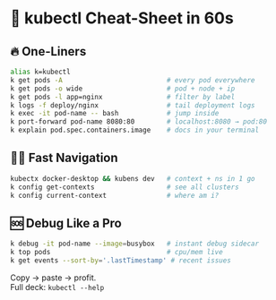 # 🚀 kubectl Cheat-Sheet in 60s

## 🔥 One-Liners
```bash
alias k=kubectl
k get pods -A                          # every pod everywhere
k get pods -o wide                     # pod + node + ip
k get pods -l app=nginx                # filter by label
k logs -f deploy/nginx                 # tail deployment logs
k exec -it pod-name -- bash            # jump inside
k port-forward pod-name 8080:80        # localhost:8080 → pod:80
k explain pod.spec.containers.image    # docs in your terminal
```

## 🏃‍♂️ Fast Navigation
```bash
kubectx docker-desktop && kubens dev   # context + ns in 1 go
k config get-contexts                  # see all clusters
k config current-context               # where am i?
```

## 🆘 Debug Like a Pro
```bash
k debug -it pod-name --image=busybox   # instant debug sidecar
k top pods                             # cpu/mem live
k get events --sort-by='.lastTimestamp' # recent issues
```

Copy → paste → profit.  
Full deck: `kubectl --help`
```
